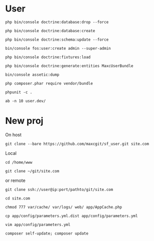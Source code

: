 User
=======
`php bin/console doctrine:database:drop --force`

`php bin/console doctrine:database:create` 

`php bin/console doctrine:schema:update --force`
 
`bin/console fos:user:create admin --super-admin` 

`php bin/console doctrine:fixtures:load`

`php bin/console doctrine:generate:entities MaxcUserBundle`

`bin/console assetic:dump`

`php composer.phar require vendor/bundle`

`phpunit -c .`

`ab -n 10 user.dev/`

New proj
========
On host

 `git clone --bare https://github.com/maxcgit/sf_user.git site.com`
 
Local 

 `cd /home/www`
 
 `git clone ~/git/site.com`
 
or remote

 `git clone ssh://user@ip:port/pathto/git/site.com`
 
 `cd site.com`
 
 `chmod 777 var/cache/ var/logs/ web/ app/AppCache.php`
 
 `cp app/config/parameters.yml.dist app/config/parameters.yml`
 
 `vim app/config/parameters.yml`
 
 `composer self-update; composer update`